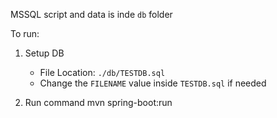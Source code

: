 MSSQL script and data is inde `db` folder

To run:
1. Setup DB
    - File Location: `./db/TESTDB.sql`
    - Change the `FILENAME` value inside `TESTDB.sql` if needed

2. Run command
mvn spring-boot:run